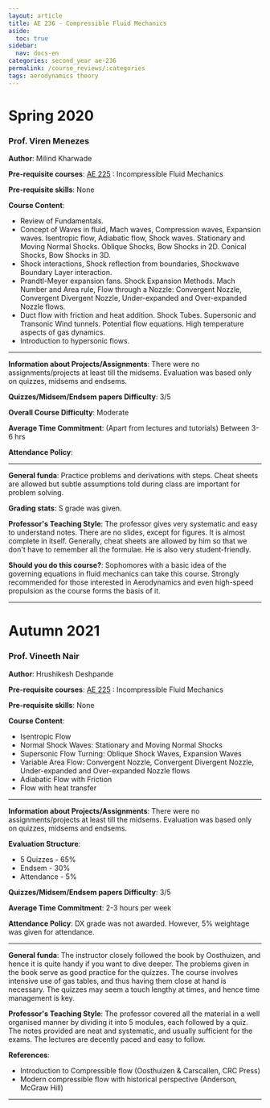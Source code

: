 ```yaml
---
layout: article
title: AE 236 - Compressible Fluid Mechanics
aside:
  toc: true
sidebar:
  nav: docs-en
categories: second_year ae-236
permalink: /course_reviews/:categories
tags: aerodynamics theory
---
```


# Spring 2020
### Prof. Viren Menezes
**Author**: Milind Kharwade

**Pre-requisite courses**: [AE 225](/course_reviews/second_year/ae-225.html) : Incompressible Fluid Mechanics


**Pre-requisite skills**: None

**Course Content**:
* Review of Fundamentals.
* Concept of Waves in fluid, Mach waves, Compression waves, Expansion waves.
Isentropic flow, Adiabatic flow, Shock waves. Stationary and Moving Normal Shocks. Oblique Shocks, Bow Shocks in 2D. Conical Shocks, Bow Shocks in 3D.
* Shock interactions, Shock reflection from boundaries, Shockwave Boundary Layer interaction.
* Prandtl-Meyer expansion fans. Shock Expansion Methods. Mach Number and Area rule, Flow through a Nozzle: Convergent Nozzle, Convergent Divergent Nozzle, Under-expanded and Over-expanded Nozzle flows.
* Duct flow with friction and heat addition. Shock Tubes. Supersonic and Transonic Wind tunnels. Potential flow equations. High temperature aspects of gas dynamics.
* Introduction to hypersonic flows.


---

**Information about Projects/Assignments**: There were no assignments/projects at least till the midsems. Evaluation was based only on quizzes, midsems and endsems.


**Quizzes/Midsem/Endsem papers Difficulty**: 3/5

**Overall Course Difficulty**: Moderate

**Average Time Commitment**:
(Apart from lectures and tutorials)
Between 3-6 hrs


**Attendance Policy**:

---

**General funda**: Practice problems and derivations with steps. Cheat sheets are allowed but subtle assumptions told during class are important for problem solving.


**Grading stats**: S grade was given.

**Professor's Teaching Style**: The professor gives very systematic and easy to understand notes. There are no slides, except for figures. It is almost complete in itself. Generally, cheat sheets are allowed by him so that we don't have to remember all the formulae. He is also very student-friendly.

**Should you do this course?**: Sophomores with a basic idea of the governing equations in fluid mechanics can take this course. Strongly recommended for those interested in Aerodynamics and even high-speed propulsion as the course forms the basis of it.

---

# Autumn 2021
### Prof. Vineeth Nair
**Author**: Hrushikesh Deshpande

**Pre-requisite courses**: [AE 225](/course_reviews/second_year/ae-225.html) : Incompressible Fluid Mechanics


**Pre-requisite skills**: None

**Course Content**:
- Isentropic Flow
- Normal Shock Waves: Stationary and Moving Normal Shocks
- Supersonic Flow Turning: Oblique Shock Waves, Expansion Waves
- Variable Area Flow: Convergent Nozzle, Convergent Divergent Nozzle, Under-expanded and Over-expanded Nozzle flows
- Adiabatic Flow with Friction
- Flow with heat transfer

---

**Information about Projects/Assignments**: There were no assignments/projects at least till the midsems. Evaluation was based only on quizzes, midsems and endsems.

**Evaluation Structure**:
- 5 Quizzes - 65%
- Endsem - 30%
- Attendance - 5%

**Quizzes/Midsem/Endsem papers Difficulty**: 3/5

**Average Time Commitment**:
2-3 hours per week


**Attendance Policy**: DX grade was not awarded. However, 5% weightage was given for attendance.

---

**General funda**:
The instructor closely followed the book by Oosthuizen, and hence it is quite handy if you want to dive deeper. The problems given in the book serve as good practice for the quizzes. The course involves intensive use of gas tables, and thus having them close at hand is necessary. The quizzes may seem a touch lengthy at times, and hence time management is key.


**Professor's Teaching Style**:
The professor covered all the material in a well organised manner by dividing it into 5 modules, each followed by a quiz. The notes provided are neat and systematic, and usually sufficient for the exams. The lectures are decently paced and easy to follow.

**References**:
- Introduction to Compressible flow (Oosthuizen & Carscallen, CRC Press)
- Modern compressible flow with historical perspective (Anderson, McGraw Hill)

---
